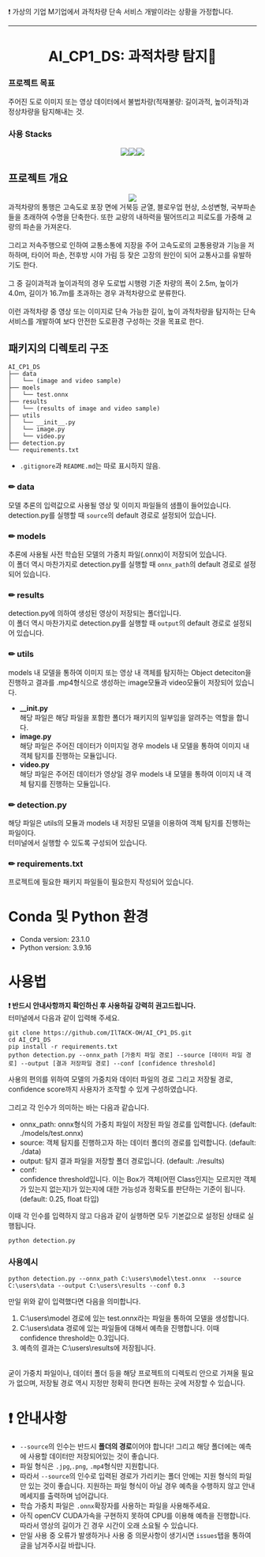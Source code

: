 ❗️ 가상의 기업 M기업에서 과적차량 단속 서비스 개발이라는 상황을 가정합니다.

---

# <div align="center">AI_CP1_DS: 과적차량 탐지🚛</div>
### 프로젝트 목표
주어진 도로 이미지 또는 영상 데이터에서 불법차량(적재불량: 길이과적, 높이과적)과 정상차량을 탐지해내는 것.
### 사용 Stacks
 <div style="margin: 0 auto; text-align: center;" align= "center"> <img src="https://img.shields.io/badge/Python-3776AB?style=for-the-badge&logo=Python&logoColor=white"><img src="https://img.shields.io/badge/YOLOv5-00FFFF?style=for-the-badge&logo=YOLO&logoColor=black"><img src="https://img.shields.io/badge/OpenCV-5C3EE8?style=for-the-badge&logo=OpenCV&logoColor=white"></div>

## 프로젝트 개요
 <div style="margin: 0 auto; text-align: center;" align= "center"><img src="https://img1.daumcdn.net/thumb/R1280x0/?scode=mtistory2&fname=https%3A%2F%2Fblog.kakaocdn.net%2Fdn%2Fbs5dn8%2FbtrGApdFKqy%2FZQCk39KOCdXr09YfVxsglk%2Fimg.jpg"></div>
과적차량의 통행은 고속도로 포장 면에 거북등 균열, 블로우업 현상, 소성변형, 국부파손들을 초래하여 수명을 단축한다. 또한 교량의 내하력을 떨어뜨리고 피로도를 가중해 교량의 파손을 가져온다.<br><br>
그리고 저속주행으로 인하여 교통소통에 지장을 주어 고속도로의 교통용량과 기능을 저하하며, 타이어 파손, 전후방 시야 가림 등 잦은 고장의 원인이 되어 교통사고를 유발하기도 한다.<br><br>
그 중 길이과적과 높이과적의 경우 도로법 시행령 기준 차량의 폭이 2.5m, 높이가 4.0m, 길이가 16.7m를 초과하는 경우 과적차량으로 분류한다.<br><Br>
이런 과적차량 중 영상 또는 이미지로 단속 가능한 길이, 높이 과적차량을 탐지하는 단속 서비스를 개발하여 보다 안전한 도로환경 구성하는 것을 목표로 한다.
 
 ## 패키지의 디렉토리 구조
 ```
 AI_CP1_DS
├── data
│   └── (image and video sample)
├── moels
│   └── test.onnx
├── results
│   └── (results of image and video sample)
├── utils
│   └── __init__.py
│   └── image.py
│   └── video.py
├── detection.py
└── requirements.txt
 ```
-  `.gitignore`과 `README.md`는 따로 표시하지 않음.

### ✏ data
모델 추론의 입력값으로 사용될 영상 및 이미지 파일들의 샘플이 들어있습니다.<br>
detection.py를 실행할 때 `source`의 default 경로로 설정되어 있습니다.
### ✏ models
추론에 사용될 사전 학습된 모델의 가중치 파일(.onnx)이 저장되어 있습니다.<br>
이 폴더 역시 마찬가지로 detection.py를 실행할 때 `onnx_path`의 default 경로로 설정되어 있습니다.
### ✏ results
detection.py에 의하여 생성된 영상이 저장되는 폴더입니다.<br>
이 폴더 역시 마찬가지로 detection.py를 실행할 때 `output`의 default 경로로 설정되어 있습니다.
### ✏ utils
models 내 모델을 통하여 이미지 또는 영상 내 객체를 탐지하는 Object deteciton을 진행하고 결과를 .mp4형식으로 생성하는 image모듈과 video모듈이 저장되어 있습니다.
- **__init.py**<br>
 해당 파일은 해당 파일을 포함한 폴더가 패키지의 일부임을 알려주는 역할을 합니다.
- **image.py**<br>
 해당 파일은 주어진 데이터가 이미지일 경우 models 내 모델을 통하여 이미지 내 객체 탐지를 진행하는 모듈입니다.
- **video.py**<br>
 해당 파일은 주어진 데이터가 영상일 경우 models 내 모델을 통하여 이미지 내 객체 탐지를 진행하는 모듈입니다.
### ✏ detection.py
 해당 파일은 utils의 모듈과 models 내 저장된 모델을 이용하여 객체 탐지를 진행하는 파일이다.<br>터미널에서 실행할 수 있도록 구성되어 있습니다.
### ✏ requirements.txt
 프로젝트에 필요한 패키지 파일들이 필요한지 작성되어 있습니다.

# Conda 및 Python 환경
- Conda version: 23.1.0
- Python version: 3.9.16

# 사용법
**❗ 반드시 안내사항까지 확인하신 후 사용하길 강력히 권고드립니다.**<br>
터미널에서 다음과 같이 입력해 주세요.
```
git clone https://github.com/IlTACK-OH/AI_CP1_DS.git
cd AI_CP1_DS
pip install -r requirements.txt
python detection.py --onnx_path [가중치 파일 경로] --source [데이터 파일 경로] --output [결과 저장파일 경로] --conf [confidence threshold]
```
사용의 편의를 위하여 모델의 가중치와 데이터 파일의 경로 그리고 저장될 경로, confidence score까지 사용자가 조작할 수 있게 구성하였습니다.<br><br>
그리고 각 인수가 의미하는 바는 다음과 같습니다.
- onnx_path: onnx형식의 가중치 파일이 저장된 파일 경로를 입력합니다. (default: ./models/test.onnx)
- source: 객체 탐지를 진행하고자 하는 데이터 폴더의 경로를 입력합니다. (default: ./data) 
- output: 탐지 결과 파일을 저장할 폴더 경로입니다. (default: ./results)
- conf:<br> confidence threshold입니다. 이는 Box가 객체(어떤 Class인지는 모르지만 객체가 있는지 없는지)가 있는지에 대한 가능성과 정확도를 판단하는 기준이 됩니다. (default: 0.25, float 타입)

 이때 각 인수를 입력하지 않고 다음과 같이 실행하면 모두 기본값으로 설정된 상태로 실행됩니다.
 ```
 python detection.py
 ```
### 사용예시
```
python detection.py --onnx_path C:\users\model\test.onnx  --source C:\users\data --output C:\users\results --conf 0.3
```
만일 위와 같이 입력했다면 다음을 의미합니다.
1. C:\users\model 경로에 있는 test.onnx라는 파일을 통하여 모델을 생성합니다.
2. C:\users\data 경로에 있는 파일들에 대해서 예측을 진행합니다. 이때 confidence threshold는 0.3입니다.
3. 예측의 결과는 C:\users\results에 저장됩니다.
<br>
굳이 가중치 파일이나, 데이터 폴더 등을 해당 프로젝트의 디렉토리 안으로 가져올 필요가 없으며, 저장될 경로 역시 지정만 정확히 한다면 원하는 곳에 저장할 수 있습니다.

 # ❗ 안내사항
 - `--source`의 인수는 반드시 **폴더의 경로**이어야 합니다! 그리고 해당 폴더에는 예측에 사용할 데이터만 저장되어있는 것이 좋습니다.
 - 파일 형식은 `.jpg`,`.png`, `.mp4`형식만 지원합니다.
 - 따라서 `--source`의 인수로 입력된 경로가 가리키는 폴더 안에는 지원 형식의 파일만 있는 것이 좋습니다. 지원하는 파일 형식이 아닐 경우 예측을 수행하지 않고 안내 메세지를 출력하며 넘어갑니다.
 - 학습 가중치 파일은 `.onnx`확장자를 사용하는 파일을 사용해주세요.
 - 아직 openCV CUDA가속을 구현하지 못하여 CPU를 이용해 예측을 진행합니다. 따라서 영상의 길이가 긴 경우 시간이 오래 소요될 수 있습니다.
 - 만일 사용 중 오류가 발생하거나 사용 중 의문사항이 생기시면 `issues`탭을 통하여 글을 남겨주시길 바랍니다.
